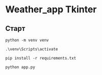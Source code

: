 # Weather_app Tkinter

## Старт
    python -m venv venv

    .\venv\Scripts\activate
    
    pip install -r requirements.txt
    
    python app.py

